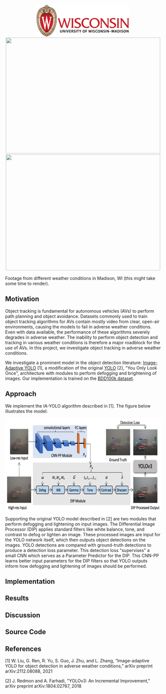
<center><img src="Figures/University-of-Wisconsin-Madison-Logo.png" class="centerImage" width="300" height="102"></center>

<center><img src="Figures/Madison_Day.gif" width="500" height="375"></center> <center><img src="Figures/Madison_Night_Rain.gif" width="500" height="375"></center>

Footage from different weather conditions in Madison, WI (this might take some time to render).

## Motivation
Object tracking is fundamental for autonomous vehicles (AVs) to perform path planning and object avoidance. Datasets commonly used to train object tracking algorithms for AVs contain mostly video from clear, open-air environments, causing the models to fail in adverse weather conditions. Even with data available, the performance of these algorithms severely degrades in adverse weather. The inability to perform object detection and tracking in various weather conditions is therefore a major roadblock for the use of AVs. In this project, we investigate object tracking in adverse weather conditions. 

We investigate a prominent model in the object detection literature: [Image-Adaptive YOLO](https://arxiv.org/abs/2112.08088) [1], a modification of the original [YOLO](https://pjreddie.com/media/files/papers/YOLOv3.pdf) [2], "You Only Look Once", architecture with modules to perform defogging and brightening of images. Our implementation is trained on the [BDD100k dataset](https://www.bdd100k.com/). 

## Approach
We implement the IA-YOLO algorithm described in [1]. The figure below illustrates the model: 

<center><img src="Figures/IA-YOLO_diagram.png" width = "750" height="300"></center>

Supporting the original YOLO model described in [2] are two modules that perform defogging and lightening on input images. The Differential Image Processor (DIP) applies standard filters like white balance, tone, and contrast to defog or lighten an image. These processed images are input for the YOLO network itself, which then outputs object detections on the images. YOLO detections are compared with ground-truth detections to produce a detection loss parameter. This detection loss "supervises" a small CNN which serves as a Parameter Predictor for the DIP. This CNN-PP learns better input parameters for the DIP filters so that YOLO outputs inform how defogging and lightening of images should be performed.

## Implementation

## Results

## Discussion

## Source Code

## References

[1] W. Liu, G. Ren, R. Yu, S. Guo, J. Zhu, and L. Zhang, “Image-adaptive YOLO for object detection in adverse weather conditions,” arXiv preprint arXiv:2112.08088, 2021

[2] J. Redmon and A. Farhadi, "YOLOv3: An Incremental Improvement," arXiv preprint arXiv:1804.02767, 2018
